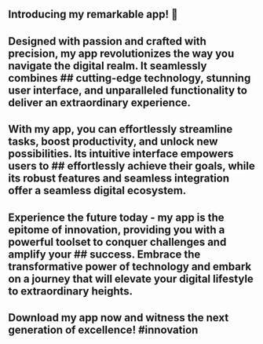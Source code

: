 ## Introducing my remarkable app! 🚀

##  Designed with passion and crafted with precision, my app revolutionizes the way you navigate the digital realm. It seamlessly combines ##  cutting-edge technology, stunning user interface, and unparalleled functionality to deliver an extraordinary experience.

##  With my app, you can effortlessly streamline tasks, boost productivity, and unlock new possibilities. Its intuitive interface empowers users to ##  effortlessly achieve their goals, while its robust features and seamless integration offer a seamless digital ecosystem.

##  Experience the future today - my app is the epitome of innovation, providing you with a powerful toolset to conquer challenges and amplify your ##  success. Embrace the transformative power of technology and embark on a journey that will elevate your digital lifestyle to extraordinary heights.

##  Download my app now and witness the next generation of excellence! #innovation 